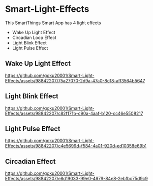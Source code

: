 # Smart-Light-Effects
This SmartThings Smart App has 4 light effects
  - Wake Up Light Effect
  - Circadian Loop Effect
  - Light Blink Effect
  - Light Pulse Effect

## Wake Up Light Effect
https://github.com/goku20001/Smart-Light-Effects/assets/98842207/75a27070-2d9a-47a0-8c18-aff3564b5647

## Light Blink Effect
https://github.com/goku20001/Smart-Light-Effects/assets/98842207/c82f171b-c90a-4aaf-b120-cc46e5508217

## Light Pulse Effect
https://github.com/goku20001/Smart-Light-Effects/assets/98842207/c4e5699d-f584-4a01-920d-ed10358e69b1

## Circadian Effect
https://github.com/goku20001/Smart-Light-Effects/assets/98842207/e8d19033-99e0-4679-84e8-2ebfbc75d9c9

